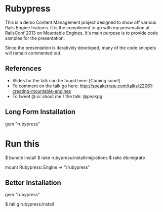 # Rubypress

This is a demo Content Management project designed to show off various Rails Engine features. It is the compliment to go with my presenation at RailsConf 2013 on Mountable Engines. It's main purpose is to provide code samples for the presentation.

Since the presentation is iteratively developed, many of the code snippets will remain commented out.

## References 

 - Slides for the talk can be found here: [Coming soon!]
 - To comment on the talk go here: http://speakerrate.com/talks/22061-creating-mountable-engines
 - To tweet @ or about me / the talk: @peakpg

## Long Form Installation

gem "rubypress"

# Run this
$ bundle install
$ rake rubypress:install:migrations
$ rake db:migrate

mount Rubypress::Engine => "/rubypress"

## Better Installation

gem "rubypress"

$ rail g rubypress:install
